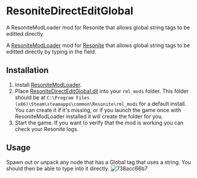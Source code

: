 # ResoniteDirectEditGlobal
A ResoniteModLoader mod for Resonite that allows global string tags to be editted directly

A [ResoniteModLoader](https://github.com/resonite-modding-group/ResoniteModLoader) mod for [Resonite](https://resonite.com/) that allows global string tags to be editted directly by typing in the field.

## Installation
1. Install [ResoniteModLoader](https://github.com/resonite-modding-group/ResoniteModLoader).
2. Place [ResoniteDirectEditGlobal.dll](https://github.com/XDelta/ResoniteDirectEditGlobal/releases/latest/download/ResoniteDirectEditGlobal.dll) into your `rml_mods` folder. This folder should be at `C:\Program Files (x86)\Steam\steamapps\common\Resonite\rml_mods` for a default install. You can create it if it's missing, or if you launch the game once with ResoniteModLoader installed it will create the folder for you.
3. Start the game. If you want to verify that the mod is working you can check your Resonite logs.

## Usage
Spawn out or unpack any node that has a Global tag that uses a string. You should then be able to type into it directly.
![738acc66b7](https://github.com/XDelta/ResoniteDirectEditGlobal/assets/7883807/d8a2f655-4a32-4dca-82c9-23d9310cabab)
